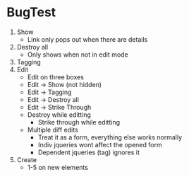 # BugTest
1. Show
	- Link only pops out when there are details
2. Destroy all
	- Only shows when not in edit mode
3. Tagging
4. Edit
	- Edit on three boxes 
	- Edit -> Show (not hidden)
	- Edit -> Tagging
	- Edit -> Destroy all
	- Edit -> Strike Through
	- Destroy while editting
		- Strike through while editting
	- Multiple diff edits
		- Treat it as a form, everything else works normally
		- Indiv jqueries wont affect the opened form
		- Dependent jqueries (tag) ignores it
5. Create
	- 1-5 on new elements